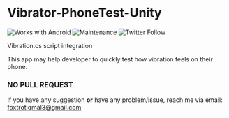 # Vibrator-PhoneTest-Unity

![Works with Android](https://img.shields.io/badge/Works_with-Android-green?style=flat-square)
![Maintenance](https://img.shields.io/maintenance/yes/2020?style=flat-square)
![Twitter Follow](https://img.shields.io/twitter/follow/kamal_ke_tu?label=Follow&style=social)

Vibration.cs script integration

This app may help developer to quickly test how vibration feels on their phone.

### NO PULL REQUEST

If you have any suggestion **or** have any problem/issue, reach me via email: foxtrotiqmal3@gmail.com
